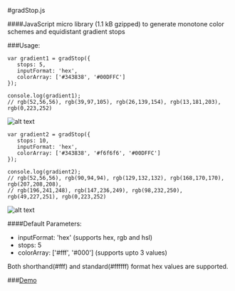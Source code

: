 #gradStop.js

####JavaScript micro library (1.1 kB gzipped) to generate monotone color schemes and equidistant gradient stops


###Usage:

    var gradient1 = gradStop({
       stops: 5,
       inputFormat: 'hex',
       colorArray: ['#343838', '#00DFFC']
    });
    
    console.log(gradient1);
    // rgb(52,56,56), rgb(39,97,105), rgb(26,139,154), rgb(13,181,203), rgb(0,223,252)


![alt text][1]


  [1]: https://cdn.rawgit.com/Siddharth11/gradStop.js/master/gradient%20strip.png



    var gradient2 = gradStop({
       stops: 10,
       inputFormat: 'hex',
       colorArray: ['#343838', '#f6f6f6', '#00DFFC']
    });
    
    console.log(gradient2);
    // rgb(52,56,56), rgb(90,94,94), rgb(129,132,132), rgb(168,170,170), rgb(207,208,208), 
    // rgb(196,241,248), rgb(147,236,249), rgb(98,232,250), rgb(49,227,251), rgb(0,223,252)


![alt text][2]


  [2]: https://rawgit.com/Siddharth11/gradStop.js/master/gradient%20strip2.png




####Default Parameters:
 * inputFormat: 'hex' (supports hex, rgb and hsl)
 * stops: 5
 * colorArray: ['#fff', '#000']  (supports upto 3 values)

Both shorthand(#fff) and standard(#ffffff) format hex values are supported.

###[Demo](http://codepen.io/Siddharth11/full/RPvJmO)
